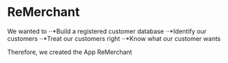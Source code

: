 # ReMerchant
We wanted to 
⋅⋅*Build a registered customer database
⋅⋅*Identify our customers
⋅⋅*Treat our customers right
⋅⋅*Know what our customer wants

Therefore, we created the App ReMerchant